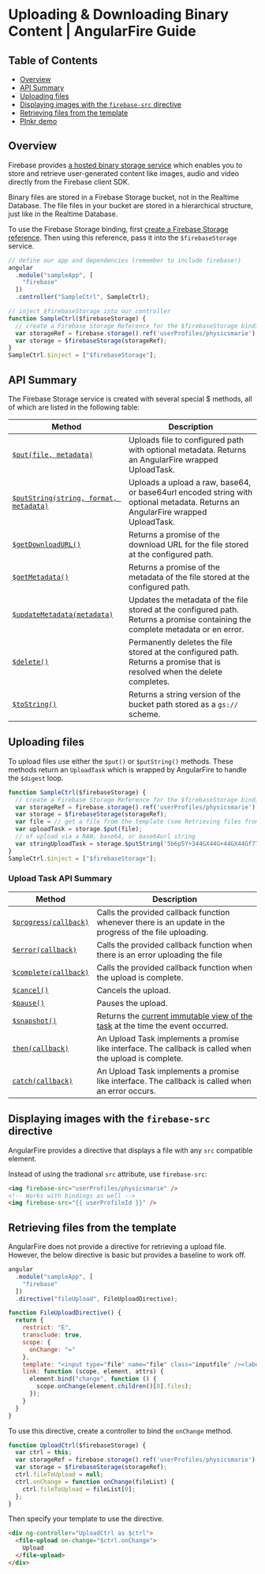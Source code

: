 # Uploading & Downloading Binary Content | AngularFire Guide

## Table of Contents

* [Overview](#overview)
* [API Summary](#api-summary)
* [Uploading files](#uploading-files)
* [Displaying images with the `firebase-src` directive](#displaying-images-with-the-firebase-src-directive)
* [Retrieving files from the template](retrieving-files-from-the-template)
* [Plnkr demo]()

## Overview

Firebase provides [a hosted binary storage service](https://firebase.google.com/docs/storage/)
which enables you to store and retrieve user-generated content like images, audio and
video directly from the Firebase client SDK.

Binary files are stored in a Firebase Storage bucket, not in the Realtime Database.
The file files in your bucket are stored in a hierarchical structure, just like
in the Realtime Database.

To use the Firebase Storage binding, first [create a Firebase Storage reference](https://firebase.google.com/docs/storage/web/create-reference).
Then using this reference, pass it into the `$firebaseStorage` service.

```js
// define our app and dependencies (remember to include firebase!)
angular
  .module("sampleApp", [
    "firebase"
  ])
  .controller("SampleCtrl", SampleCtrl);

// inject $firebaseStorage into our controller
function SampleCtrl($firebaseStorage) {
  // create a Firebase Storage Reference for the $firebaseStorage binding
  var storageRef = firebase.storage().ref('userProfiles/physicsmarie');
  var storage = $firebaseStorage(storageRef);
}
SampleCtrl.$inject = ["$firebaseStorage"];
```

## API Summary

The Firebase Storage service is created with several special $ methods, all of which are listed in the following table:

| Method  | Description |
| ------------- | ------------- |
| [`$put(file, metadata)`](/docs/reference.md#put) |	Uploads file to configured path with optional metadata. Returns an AngularFire wrapped UploadTask. |
| [`$putString(string, format, metadata)`](/docs/reference.md#putstring)	| Uploads a upload a raw, base64, or base64url encoded string with optional metadata. Returns an AngularFire wrapped UploadTask. |
| [`$getDownloadURL()`](/docs/reference.md#getdownloadurl) |	Returns a promise of the download URL for the file stored at the configured path. |
| [`$getMetadata()`](/docs/reference.md#getmetadata) | Returns a promise of the metadata of the file stored at the configured path. |
| [`$updateMetadata(metadata)`](/docs/reference.md#updatemetadata) | Updates the metadata of the file stored at the configured path. Returns a promise containing the complete metadata or en error. |
| [`$delete()`](/docs/reference.md#delete) | Permanently deletes the file stored at the configured path. Returns a promise that is resolved when the delete completes. |
| [`$toString()`](/docs/reference.md#tostring) | Returns a string version of the bucket path stored as a `gs://` scheme. |


## Uploading files
To upload files use either the `$put()` or `$putString()` methods. These methods
return an `UploadTask` which is wrapped by AngularFire to handle the `$digest` loop.

```js
function SampleCtrl($firebaseStorage) {
  // create a Firebase Storage Reference for the $firebaseStorage binding
  var storageRef = firebase.storage().ref('userProfiles/physicsmarie');
  var storage = $firebaseStorage(storageRef);
  var file = // get a file from the template (see Retrieving files from template section below)
  var uploadTask = storage.$put(file);
  // of upload via a RAW, base64, or base64url string
  var stringUploadTask = storage.$putString('5b6p5Y+344GX44G+44GX44Gf77yB44GK44KB44Gn44Go44GG77yB', 'base64');
}
SampleCtrl.$inject = ["$firebaseStorage"];
```

### Upload Task API Summary

| Method  | Description |
| ------------- | ------------- |
| [`$progress(callback)`](/docs/reference.md#uploadtask-progress) |	Calls the provided callback function whenever there is an update in the progress of the file uploading. |
| [`$error(callback)`](/docs/reference.md#uploadtask-error)	| Calls the provided callback function when there is an error uploading the file |
| [`$complete(callback)`](/docs/reference.md#uploadtask-complete) |	Calls the provided callback function when the upload is complete. |
| [`$cancel()`](/docs/reference.md#uploadtask-cancel) | Cancels the upload. |
| [`$pause()`](/docs/reference.md#uploadtask-pause) | Pauses the upload. |
| [`$snapshot()`](/docs/reference.md#uploadtask-$snapshot) | Returns the [current immutable view of the task](https://firebase.google.com/docs/storage/web/upload-files#monitor_upload_progress) at the time the event occurred. |
| [`then(callback)`](/docs/reference.md#uploadtask-then) | An Upload Task implements a promise like interface. The callback is called when the upload is complete. |
| [`catch(callback)`](/docs/reference.md#uploadtask-then) | An Upload Task implements a promise like interface. The callback is called when an error occurs. |

## Displaying images with the `firebase-src` directive
AngularFire provides a directive that displays a file with any `src` compatible element.

Instead of using the tradional `src` attribute, use `firebase-src`:

```html
<img firebase-src="userProfiles/physicsmarie" />
<!-- Works with bindings as well -->
<img firebase-src="{{ userProfileId }}" />
```

## Retrieving files from the template
AngularFire does not provide a directive for retrieving a upload file. However,
the below directive is basic but provides a baseline to work off.

```js
angular
  .module("sampleApp", [
    "firebase"
  ])
  .directive("fileUpload", FileUploadDirective);

function FileUploadDirective() {
  return {
    restrict: "E",
    transclude: true,
    scope: {
      onChange: "="
    },
    template: "<input type="file" name="file" class="inputfile" /><label><ng-transclude></ng-transclude></label>",
    link: function (scope, element, attrs) {
      element.bind("change", function () {
        scope.onChange(element.children()[0].files);
      });
    }
  }
}
```

To use this directive, create a controller to bind the `onChange` method.

```js
function UploadCtrl($firebaseStorage) {
  var ctrl = this;
  var storageRef = firebase.storage().ref('userProfiles/physicsmarie');
  var storage = $firebaseStorage(storageRef);
  ctrl.fileToUpload = null;
  ctrl.onChange = function onChange(fileList) {
    ctrl.fileToUpload = fileList[0];
  };
}
```

Then specify your template to use the directive.

```html
<div ng-controller="UploadCtrl as $ctrl">
  <file-upload on-change="$ctrl.onChange">
    Upload
  </file-upload>
</div>
```